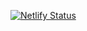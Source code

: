 [![Netlify Status](https://api.netlify.com/api/v1/badges/0f5c5d8c-1e4b-4d32-8de3-26a780a90699/deploy-status)](https://app.netlify.com/sites/nafi/deploys)
